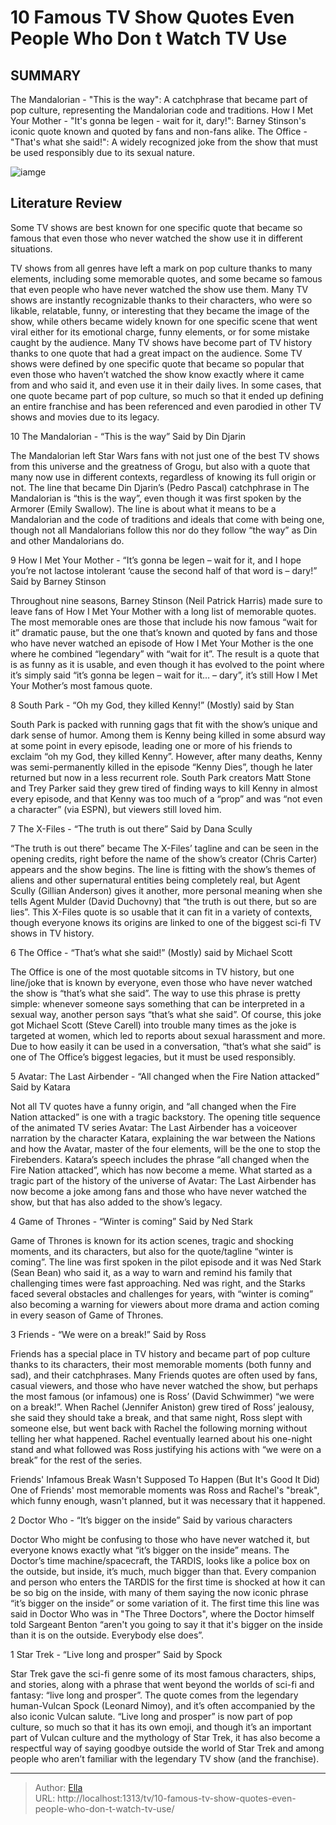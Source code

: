 # 10 Famous TV Show Quotes Even People Who Don t Watch TV Use


## SUMMARY 


 The Mandalorian - &#34;This is the way&#34;: A catchphrase that became part of pop culture, representing the Mandalorian code and traditions. 
 How I Met Your Mother - &#34;It&#39;s gonna be legen - wait for it, dary!&#34;: Barney Stinson&#39;s iconic quote known and quoted by fans and non-fans alike. 
 The Office - &#34;That&#39;s what she said!&#34;: A widely recognized joke from the show that must be used responsibly due to its sexual nature. 

![iamge](https://static1.srcdn.com/wordpress/wp-content/uploads/2024/01/dana-scully-looking-confused-next-to-happy-barney-stinson-and-angry-ross-geller.jpeg)

## Literature Review
Some TV shows are best known for one specific quote that became so famous that even those who never watched the show use it in different situations.




TV shows from all genres have left a mark on pop culture thanks to many elements, including some memorable quotes, and some became so famous that even people who have never watched the show use them. Many TV shows are instantly recognizable thanks to their characters, who were so likable, relatable, funny, or interesting that they became the image of the show, while others became widely known for one specific scene that went viral either for its emotional charge, funny elements, or for some mistake caught by the audience.
Many TV shows have become part of TV history thanks to one quote that had a great impact on the audience. Some TV shows were defined by one specific quote that became so popular that even those who haven’t watched the show know exactly where it came from and who said it, and even use it in their daily lives. In some cases, that one quote became part of pop culture, so much so that it ended up defining an entire franchise and has been referenced and even parodied in other TV shows and movies due to its legacy.









 








 10  The Mandalorian - “This is the way” 
Said by Din Djarin
        

The Mandalorian left Star Wars fans with not just one of the best TV shows from this universe and the greatness of Grogu, but also with a quote that many now use in different contexts, regardless of knowing its full origin or not. The line that became Din Djarin’s (Pedro Pascal) catchphrase in The Mandalorian is “this is the way”, even though it was first spoken by the Armorer (Emily Swallow). The line is about what it means to be a Mandalorian and the code of traditions and ideals that come with being one, though not all Mandalorians follow this nor do they follow “the way” as Din and other Mandalorians do.





 9  How I Met Your Mother - “It’s gonna be legen – wait for it, and I hope you’re not lactose intolerant ‘cause the second half of that word is – dary!” 
Said by Barney Stinson


 







Throughout nine seasons, Barney Stinson (Neil Patrick Harris) made sure to leave fans of How I Met Your Mother with a long list of memorable quotes. The most memorable ones are those that include his now famous “wait for it” dramatic pause, but the one that’s known and quoted by fans and those who have never watched an episode of How I Met Your Mother is the one where he combined “legendary” with “wait for it”. The result is a quote that is as funny as it is usable, and even though it has evolved to the point where it’s simply said “it’s gonna be legen – wait for it… – dary”, it’s still How I Met Your Mother’s most famous quote.





 8  South Park - “Oh my God, they killed Kenny!” 
(Mostly) said by Stan
        

South Park is packed with running gags that fit with the show’s unique and dark sense of humor. Among them is Kenny being killed in some absurd way at some point in every episode, leading one or more of his friends to exclaim “oh my God, they killed Kenny”. However, after many deaths, Kenny was semi-permanently killed in the episode “Kenny Dies”, though he later returned but now in a less recurrent role. South Park creators Matt Stone and Trey Parker said they grew tired of finding ways to kill Kenny in almost every episode, and that Kenny was too much of a “prop” and was “not even a character” (via ESPN), but viewers still loved him.





 7  The X-Files - “The truth is out there” 
Said by Dana Scully


 







“The truth is out there” became The X-Files’ tagline and can be seen in the opening credits, right before the name of the show’s creator (Chris Carter) appears and the show begins. The line is fitting with the show’s themes of aliens and other supernatural entities being completely real, but Agent Scully (Gillian Anderson) gives it another, more personal meaning when she tells Agent Mulder (David Duchovny) that “the truth is out there, but so are lies”. This X-Files quote is so usable that it can fit in a variety of contexts, though everyone knows its origins are linked to one of the biggest sci-fi TV shows in TV history.





 6  The Office - “That’s what she said!” 
(Mostly) said by Michael Scott
        

The Office is one of the most quotable sitcoms in TV history, but one line/joke that is known by everyone, even those who have never watched the show is “that’s what she said”. The way to use this phrase is pretty simple: whenever someone says something that can be interpreted in a sexual way, another person says “that’s what she said”. Of course, this joke got Michael Scott (Steve Carell) into trouble many times as the joke is targeted at women, which led to reports about sexual harassment and more. Due to how easily it can be used in a conversation, “that’s what she said” is one of The Office’s biggest legacies, but it must be used responsibly.





 5  Avatar: The Last Airbender - “All changed when the Fire Nation attacked” 
Said by Katara


 







Not all TV quotes have a funny origin, and “all changed when the Fire Nation attacked” is one with a tragic backstory. The opening title sequence of the animated TV series Avatar: The Last Airbender has a voiceover narration by the character Katara, explaining the war between the Nations and how the Avatar, master of the four elements, will be the one to stop the Firebenders. Katara’s speech includes the phrase “all changed when the Fire Nation attacked”, which has now become a meme. What started as a tragic part of the history of the universe of Avatar: The Last Airbender has now become a joke among fans and those who have never watched the show, but that has also added to the show’s legacy.





 4  Game of Thrones - “Winter is coming” 
Said by Ned Stark
        

Game of Thrones is known for its action scenes, tragic and shocking moments, and its characters, but also for the quote/tagline “winter is coming”. The line was first spoken in the pilot episode and it was Ned Stark (Sean Bean) who said it, as a way to warn and remind his family that challenging times were fast approaching. Ned was right, and the Starks faced several obstacles and challenges for years, with “winter is coming” also becoming a warning for viewers about more drama and action coming in every season of Game of Thrones.





 3  Friends - “We were on a break!” 
Said by Ross
        

Friends has a special place in TV history and became part of pop culture thanks to its characters, their most memorable moments (both funny and sad), and their catchphrases. Many Friends quotes are often used by fans, casual viewers, and those who have never watched the show, but perhaps the most famous (or infamous) one is Ross’ (David Schwimmer) “we were on a break!”. When Rachel (Jennifer Aniston) grew tired of Ross’ jealousy, she said they should take a break, and that same night, Ross slept with someone else, but went back with Rachel the following morning without telling her what happened. Rachel eventually learned about his one-night stand and what followed was Ross justifying his actions with “we were on a break” for the rest of the series.
            
 
 Friends&#39; Infamous Break Wasn&#39;t Supposed To Happen (But It&#39;s Good It Did) 
One of Friends&#39; most memorable moments was Ross and Rachel&#39;s &#34;break&#34;, which funny enough, wasn&#39;t planned, but it was necessary that it happened.









 2  Doctor Who - “It’s bigger on the inside” 
Said by various characters


 







Doctor Who might be confusing to those who have never watched it, but everyone knows exactly what “it’s bigger on the inside” means. The Doctor’s time machine/spacecraft, the TARDIS, looks like a police box on the outside, but inside, it’s much, much bigger than that. Every companion and person who enters the TARDIS for the first time is shocked at how it can be so big on the inside, with many of them saying the now iconic phrase “it’s bigger on the inside” or some variation of it. The first time this line was said in Doctor Who was in &#34;The Three Doctors&#34;, where the Doctor himself told Sargeant Benton “aren&#39;t you going to say it that it&#39;s bigger on the inside than it is on the outside. Everybody else does”.





 1  Star Trek - “Live long and prosper” 
Said by Spock
        

Star Trek gave the sci-fi genre some of its most famous characters, ships, and stories, along with a phrase that went beyond the worlds of sci-fi and fantasy: “live long and prosper”. The quote comes from the legendary human-Vulcan Spock (Leonard Nimoy), and it’s often accompanied by the also iconic Vulcan salute. “Live long and prosper” is now part of pop culture, so much so that it has its own emoji, and though it’s an important part of Vulcan culture and the mythology of Star Trek, it has also become a respectful way of saying goodbye outside the world of Star Trek and among people who aren’t familiar with the legendary TV show (and the franchise). 

---

> Author: [Ella](https://instagram.hk.cn/)  
> URL: http://localhost:1313/tv/10-famous-tv-show-quotes-even-people-who-don-t-watch-tv-use/  

